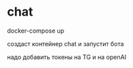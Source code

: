 # chat

docker-compose up

создаст контейнер chat и запустит бота

надо добавить токены на TG и на openAI
